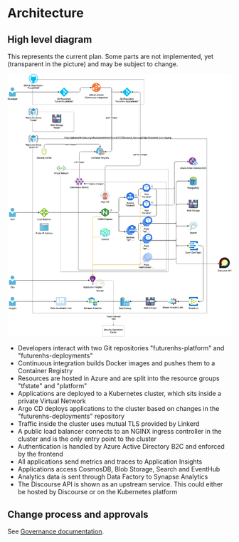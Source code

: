 # Architecture

## High level diagram

This represents the current plan. Some parts are not implemented, yet (transparent in the picture) and may be subject to change.

![](./high-level.png)

- Developers interact with two Git repositories "futurenhs-platform" and "futurenhs-deployments"
- Continuous integration builds Docker images and pushes them to a Container Registry
- Resources are hosted in Azure and are split into the resource groups "tfstate" and "platform"
- Applications are deployed to a Kubernetes cluster, which sits inside a private Virtual Network
- Argo CD deploys applications to the cluster based on changes in the "futurenhs-deployments" repository
- Traffic inside the cluster uses mutual TLS provided by Linkerd
- A public load balancer connects to an NGINX ingress controller in the cluster and is the only entry point to the cluster
- Authentication is handled by Azure Active Directory B2C and enforced by the frontend
- All applications send metrics and traces to Application Insights
- Applications access CosmosDB, Blob Storage, Search and EventHub
- Analytics data is sent through Data Factory to Synapse Analytics
- The Discourse API is shown as an upstream service. This could either be hosted by Discourse or on the Kubernetes platform

## Change process and approvals

See [Governance documentation](../governance/README.md).
